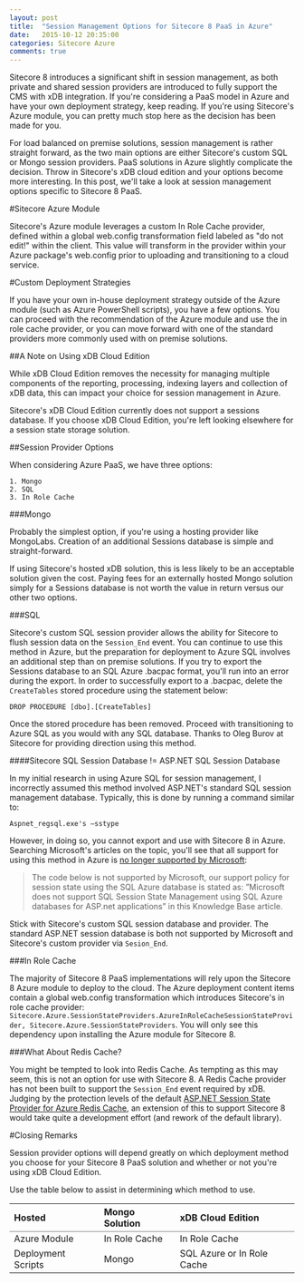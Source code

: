```yaml
---
layout: post
title:  "Session Management Options for Sitecore 8 PaaS in Azure"
date:   2015-10-12 20:35:00
categories: Sitecore Azure
comments: true
---
```

Sitecore 8 introduces a significant shift in session management, as both private and shared session providers are introduced to fully support the CMS with xDB integration. If you're considering a PaaS model in Azure and have your own deployment strategy, keep reading. If you're using Sitecore's Azure module, you can pretty much stop here as the decision has been made for you. 

For load balanced on premise solutions, session management is rather straight forward, as the two main options are either Sitecore's custom SQL or Mongo session providers. PaaS solutions in Azure slightly complicate the decision. Throw in Sitecore's xDB cloud edition and your options become more interesting.  In this post, we'll take a look at session management options specific to Sitecore 8 PaaS.

#Sitecore Azure Module

Sitecore's Azure module leverages a custom In Role Cache provider, defined within a global web.config transformation field labeled as "do not edit!" within the client. This value will transform in the provider within your Azure package's web.config prior to uploading and transitioning to a cloud service. 

#Custom Deployment Strategies

If you have your own in-house deployment strategy outside of the Azure module (such as Azure PowerShell scripts), you have a few options. You can proceed with the recommendation of the Azure module and use the in role cache provider, or you can move forward with one of the standard providers more commonly used with on premise solutions. 

##A Note on Using xDB Cloud Edition

While xDB Cloud Edition removes the necessity for managing multiple components of the reporting, processing, indexing layers and collection of xDB data, this can impact your choice for session management in Azure.

Sitecore's xDB Cloud Edition currently does not support a sessions database. If you choose xDB Cloud Edition, you're left looking elsewhere for a session state storage solution. 

##Session Provider Options

When considering Azure PaaS, we have three options:

	1. Mongo
	2. SQL
	3. In Role Cache

###Mongo

Probably the simplest option, if you're using a hosting provider like MongoLabs. Creation of an additional Sessions database is simple and straight-forward. 

If using Sitecore's hosted xDB solution, this is less likely to be an acceptable solution given the cost. Paying fees for an externally hosted Mongo solution simply for a Sessions database is not worth the value in return versus our other two options.

###SQL

Sitecore's custom SQL session provider allows the ability for Sitecore to flush session data on the ```Session_End``` event. You can continue to use this method in Azure, but the preparation for deployment to Azure SQL involves an additional step than on premise solutions. If you try to export the Sessions database to an SQL Azure .bacpac format, you'll run into an error during the export. In order to successfully export to a .bacpac, delete the ```CreateTables``` stored procedure using the statement below:

```DROP PROCEDURE [dbo].[CreateTables]```

Once the stored procedure has been removed. Proceed with transitioning to Azure SQL as you would with any SQL database. Thanks to Oleg Burov at Sitecore for providing direction using this method. 

####Sitecore SQL Session Database != ASP.NET SQL Session Database

In my initial research in using Azure SQL for session management, I incorrectly assumed this method involved ASP.NET's standard SQL session management database. Typically, this is done by running a command similar to:

```Aspnet_regsql.exe's –sstype```

However, in doing so, you cannot export and use with Sitecore 8 in Azure. Searching Microsoft's articles on the topic, you'll see that all support for using this method in Azure is <a href="https://azure.microsoft.com/en-us/blog/using-sql-azure-for-session-state/" target="_blank">no longer supported by Microsoft</a>:

<blockquote>
The code below is not supported by Microsoft, our support policy for session state using the SQL Azure database is stated as: ”Microsoft does not support SQL Session State Management using SQL Azure databases for ASP.net applications” in this Knowledge Base article.
</blockquote>
	
Stick with Sitecore's custom SQL session database and provider. The standard ASP.NET session database is both not supported by Microsoft and Sitecore's custom provider via ```Sesion_End```.

###In Role Cache

The majority of Sitecore 8 PaaS implementations will rely upon the Sitecore 8 Azure module to deploy to the cloud. The Azure deployment content items contain a global web.config transformation which introduces Sitecore's in role cache provider: ```Sitecore.Azure.SessionStateProviders.AzureInRoleCacheSessionStateProvider, Sitecore.Azure.SessionStateProviders```. You will only see this dependency upon installing the Azure module for Sitecore 8. 

###What About Redis Cache?

You might be tempted to look into Redis Cache. As tempting as this may seem, this is not an option for use with Sitecore 8. A Redis Cache provider has not been built to support the ```Session_End``` event required by xDB. Judging by the protection levels of the default <a href="https://msdn.microsoft.com/en-us/library/azure/dn690522.aspx" target="_blank">ASP.NET Session State Provider for Azure Redis Cache</a>, an extension of this to support Sitecore 8 would take quite a development effort (and rework of the default library).

#Closing Remarks

Session provider options will depend greatly on which deployment method you choose for your Sitecore 8 PaaS solution and whether or not you're using xDB Cloud Edition. 

Use the table below to assist in determining which method to use. 

<table rules="groups">
	<thead>
		<tr>
			<th style="text-align: left">Hosted</th>
			<th style="text-align: left">Mongo Solution</th>
			<th style="text-align: left">xDB Cloud Edition</th>
		</tr>
	<thead>
	<tbody>
		<tr>
			<td>Azure Module</td>
			<td>In Role Cache</td>
			<td>In Role Cache</td>
		</tr>
		<tr>
			<td>Deployment Scripts</td>
			<td>Mongo</td>
			<td>SQL Azure or In Role Cache</td>
		</tr>
	</tbody>
</table>